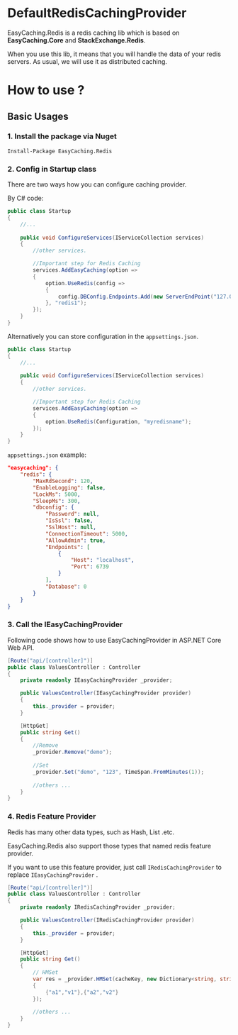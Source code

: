 # DefaultRedisCachingProvider

EasyCaching.Redis is a redis caching lib which is based on **EasyCaching.Core** and **StackExchange.Redis**.

When you use this lib, it means that you will handle the data of your redis servers. As usual, we will use it as distributed caching.

# How to use ?

## Basic Usages

### 1. Install the package via Nuget

```
Install-Package EasyCaching.Redis
```

### 2. Config in Startup class

There are two ways how you can configure caching provider.

By C# code:

```csharp
public class Startup
{
    //...
    
    public void ConfigureServices(IServiceCollection services)
    {
        //other services.

        //Important step for Redis Caching       
        services.AddEasyCaching(option =>
        {
            option.UseRedis(config => 
            {
                config.DBConfig.Endpoints.Add(new ServerEndPoint("127.0.0.1", 6379));
            }, "redis1");
        });
    }
}
```

Alternatively you can store configuration in the `appsettings.json`.

```cs
public class Startup
{
    //...
    
    public void ConfigureServices(IServiceCollection services)
    {
        //other services.

        //Important step for Redis Caching
        services.AddEasyCaching(option =>
        {
            option.UseRedis(Configuration, "myredisname");
        });
    }
}
```

`appsettings.json` example:

```JSON
"easycaching": {
    "redis": {
        "MaxRdSecond": 120,
        "EnableLogging": false,
        "LockMs": 5000,
        "SleepMs": 300,
        "dbconfig": {
            "Password": null,
            "IsSsl": false,
            "SslHost": null,
            "ConnectionTimeout": 5000,
            "AllowAdmin": true,
            "Endpoints": [
                {
                    "Host": "localhost",
                    "Port": 6739
                }
            ],
            "Database": 0
        }
    }
}
```

### 3. Call the IEasyCachingProvider

Following code shows how to use EasyCachingProvider in ASP.NET Core Web API.

```csharp
[Route("api/[controller]")]
public class ValuesController : Controller
{
    private readonly IEasyCachingProvider _provider;

    public ValuesController(IEasyCachingProvider provider)
    {
        this._provider = provider;
    }

    [HttpGet]
    public string Get()
    {
        //Remove
        _provider.Remove("demo");
        
        //Set
        _provider.Set("demo", "123", TimeSpan.FromMinutes(1));
            
        //others ...
    }
}
```

### 4. Redis Feature Provider

Redis has many other data types, such as Hash, List .etc.

EasyCaching.Redis also support those types that named redis feature provider.

If you want to use this feature provider, just call `IRedisCachingProvider` to replace `IEasyCachingProvider` .


```csharp
[Route("api/[controller]")]
public class ValuesController : Controller
{
    private readonly IRedisCachingProvider _provider;

    public ValuesController(IRedisCachingProvider provider)
    {
        this._provider = provider;
    }

    [HttpGet]
    public string Get()
    {
        // HMSet
        var res = _provider.HMSet(cacheKey, new Dictionary<string, string>
        {
            {"a1","v1"},{"a2","v2"}
        });
            
        //others ...
    }
}
```
